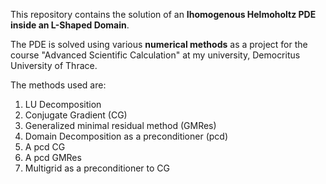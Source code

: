 This repository contains the solution of an **Ihomogenous Helmoholtz PDE inside an L-Shaped Domain**.

The PDE is solved using various **numerical methods** as a project for the course "Advanced Scientific Calculation" at my university, Democritus University of Thrace.

The methods used are:
  1) LU Decomposition
  2) Conjugate Gradient (CG)
  3) Generalized minimal residual method (GMRes)
  4) Domain Decomposition as a preconditioner (pcd)
  5) A pcd CG
  6) A pcd GMRes
  7) Multigrid as a preconditioner to CG
